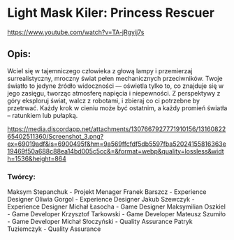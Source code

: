 # Light Mask Kiler: Princess Rescuer

https://www.youtube.com/watch?v=TA-jRgyij7s

## Opis:
Wciel się w tajemniczego człowieka z głową lampy i przemierzaj surrealistyczny, mroczny świat pełen mechanicznych przeciwników. 
Twoje światło to jedyne źródło widoczności — oświetla tylko to, co znajduje się w jego zasięgu, tworząc atmosferę napięcia i niepewności.
Z perspektywy z góry eksploruj świat, walcz z robotami, i zbieraj co ci potrzebne by przetrwać. 
Każdy krok w cieniu może być ostatnim, a każdy promień światła – ratunkiem lub pułapką.

https://media.discordapp.net/attachments/1307667927771910156/1316082265402511360/Screenshot_3.png?ex=69019adf&is=6900495f&hm=9a569ffcfdf5db5597fba52024155816363e19469f50a688c88ea14bd005c5cc&=&format=webp&quality=lossless&width=1536&height=864

### Twórcy:
Maksym Stepanchuk - Projekt Menager
Franek Barszcz - Experience Designer
Oliwia Gorgol - Experience Designer
Jakub Szewczyk - Experience Designer
Michał Łasocha - Game Designer
Maksymilian Oszkiel - Game Developer
Krzysztof Tarkowski - Game Developer
Mateusz Szumiło - Game Developer
Michał Słoczyński - Quality Assurance
Patryk Tuziemczyk - Quality Assurance
